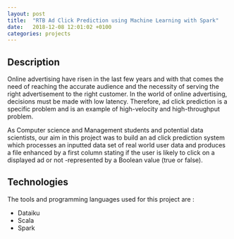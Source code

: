 ```yaml
---
layout: post
title:  "RTB Ad Click Prediction using Machine Learning with Spark"
date:   2018-12-08 12:01:02 +0100
categories: projects
---
```


## Description 

Online advertising have risen in the last few years and with that comes the need of reaching the accurate audience and the necessity of serving the right advertisement to the right customer. 
In the world of online advertising, decisions must be made with low latency. Therefore, ad click prediction is a specific problem and is an example of high-velocity and high-throughput problem. 

As Computer science and Management students and potential data scientists, our aim in this project was to build an ad click prediction system which processes an inputted data set of real world user data and produces a file enhanced by a first column stating if the user is likely to click on a displayed ad or not -represented by a Boolean value (true or false).

## Technologies

The tools and programming languages used for this project are :
- Dataiku
- Scala
- Spark
